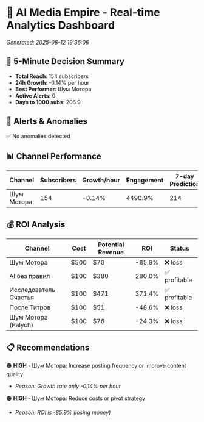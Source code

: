 # 🚀 AI Media Empire - Real-time Analytics Dashboard

*Generated: 2025-08-12 19:36:06*

## 🎯 5-Minute Decision Summary

- **Total Reach**: 154 subscribers
- **24h Growth**: -0.14% per hour
- **Best Performer**: Шум Мотора
- **Active Alerts**: 0
- **Days to 1000 subs**: 206.9

## 🚨 Alerts & Anomalies

✅ No anomalies detected

## 📊 Channel Performance

| Channel | Subscribers | Growth/hour | Engagement | 7-day Prediction |
|---------|------------|-------------|------------|------------------|
| Шум Мотора | 154 | -0.14% | 4490.9% | 214 |

## 💰 ROI Analysis

| Channel | Cost | Potential Revenue | ROI | Status |
|---------|------|------------------|-----|--------|
| Шум Мотора | $500 | $70 | -85.9% | ❌ loss |
| AI без правил | $100 | $380 | 280.0% | ✅ profitable |
| Исследователь Счастья | $100 | $471 | 371.4% | ✅ profitable |
| После Титров | $100 | $51 | -48.6% | ❌ loss |
| Шум Мотора (Palych) | $100 | $76 | -24.3% | ❌ loss |

## 📋 Recommendations

🟠 **HIGH** - Шум Мотора: Increase posting frequency or improve content quality
   - *Reason: Growth rate only -0.14% per hour*

🟠 **HIGH** - Шум Мотора: Reduce costs or pivot strategy
   - *Reason: ROI is -85.9% (losing money)*

